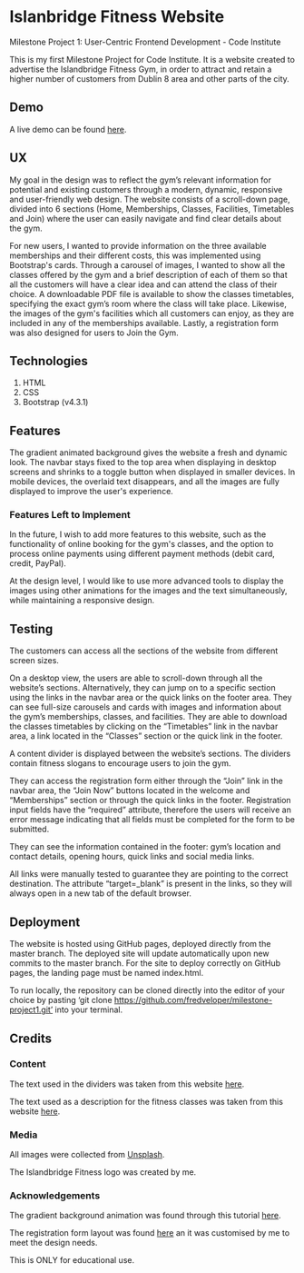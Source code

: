 # Islanbridge Fitness Website
Milestone Project 1: User-Centric Frontend Development - Code Institute

This is my first Milestone Project for Code Institute. It is a website created to advertise the Islandbridge Fitness Gym, in order to attract and retain a higher number of customers from Dublin 8 area and other parts of the city.

## Demo
A live demo can be found [here](https://fredveloper.github.io/milestone-project1/).

## UX
My goal in the design was to reflect the gym’s relevant information for potential and existing customers through a modern, dynamic, responsive and user-friendly web design. The website consists of a scroll-down page, divided into 6 sections (Home, Memberships, Classes, Facilities, Timetables and Join) where the user can easily navigate and find clear details about the gym.

For new users, I wanted to provide information on the three available memberships and their different costs, this was implemented using Bootstrap's cards. Through a carousel of images, I wanted to show all the classes offered by the gym and a brief description of each of them so that all the customers will have a clear idea and can attend the class of their choice. A downloadable PDF file is available to show the classes timetables, specifying the exact gym’s room where the class will take place. Likewise, the images of the gym's facilities which all customers can enjoy, as they are included in any of the memberships available. Lastly, a registration form was also designed for users to Join the Gym.

## Technologies
1. HTML
2. CSS
3. Bootstrap (v4.3.1)

## Features

The gradient animated background gives the website a fresh and dynamic look.
The navbar stays fixed to the top area when displaying in desktop screens and shrinks to a toggle button when displayed in smaller devices.
In mobile devices, the overlaid text disappears, and all the images are fully displayed to improve the user's experience.

### Features Left to Implement
In the future, I wish to add more features to this website, such as the functionality of online booking for the gym's classes, and the option to process online payments using different payment methods (debit card, credit, PayPal). 

At the design level, I would like to use more advanced tools to display the images using other animations for the images and the text simultaneously, while maintaining a responsive design.

## Testing
The customers can access all the sections of the website from different screen sizes. 

On a desktop view, the users are able to scroll-down through all the website’s sections. Alternatively, they can jump on to a specific section using the links in the navbar area or the quick links on the footer area. They can see full-size carousels and cards with images and information about the gym’s memberships, classes, and facilities. They are able to download the classes timetables by clicking on the “Timetables” link in the navbar area, a link located in the “Classes” section or the quick link in the footer.

A content divider is displayed between the website’s sections. The dividers contain fitness slogans to encourage users to join the gym.

They can access the registration form either through the “Join” link in the navbar area, the “Join Now” buttons located in the welcome and “Memberships” section or through the quick links in the footer. Registration input fields have the “required” attribute, therefore the users will receive an error message indicating that all fields must be completed for the form to be submitted.

They can see the information contained in the footer: gym’s location and contact details, opening hours, quick links and social media links.

All links were manually tested to guarantee they are pointing to the correct destination. The attribute “target=_blank” is present in the links, so they will always open in a new tab of the default browser.

## Deployment
The website is hosted using GitHub pages, deployed directly from the master branch. The deployed site will update automatically upon new commits to the master branch. For the site to deploy correctly on GitHub pages, the landing page must be named index.html.

To run locally, the repository can be cloned directly into the editor of your choice by pasting ‘git clone https://github.com/fredveloper/milestone-project1.git’ into your terminal.

## Credits

### Content
The text used in the dividers was taken from this website [here](https://www.logoorbit.com/industry/fitness/41-motivational-fitness-slogans).

The text used as a description for the fitness classes was taken from this website [here](http://sprintspinningstudio.com/Class-Descriptions/).

### Media
All images were collected from [Unsplash]( https://unsplash.com). 

The Islandbridge Fitness logo was created by me.

### Acknowledgements
The gradient background animation was found through this tutorial [here]( https://www.youtube.com/watch?v=NnrBempao2M).

The registration form layout was found [here](https://mdbootstrap.com/docs/jquery/forms/basic/) an it was customised by me to meet the design needs.

This is ONLY for educational use.

